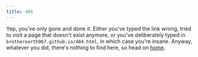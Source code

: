 ```yaml
---
title: 404
---
```

Yep, you've only gone and done it.
Either you've typed the link wrong, tried to visit a page that doesn't exist anymore, or you've deliberately typed in `brotherearth967.github.io/404.html`, in which case you're insane.
Anyway, whatever you did, there's nothing to find here, so head on [home](index.html).
